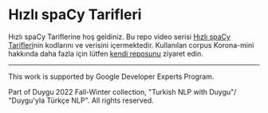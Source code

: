# Hızlı spaCy Tarifleri

Hızlı spaCy Tariflerine hoş geldiniz. Bu repo video serisi [Hızlı spaCy Tarifleri](https://www.youtube.com/playlist?list=PLJTHlIwB8VcoWxYHnsZOQCxWOraW42NBj)nin kodlarını ve verisini içermektedir. 
Kullanılan corpus Korona-mini hakkında daha fazla için lütfen [kendi reposunu](https://github.com/turkish-nlp-suite/Corona-mini-dataset) ziyaret edin.


------------------------

This work is supported by Google Developer Experts Program.

Part of Duygu 2022 Fall-Winter collection, "Turkish NLP with Duygu"/ "Duygu'yla Türkçe NLP". All rights reserved.
